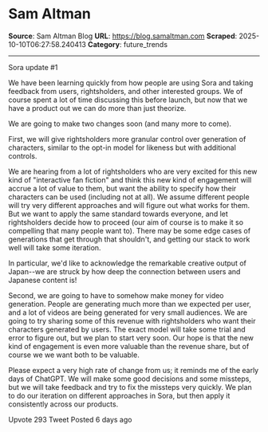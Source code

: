 # Sam Altman

**Source**: Sam Altman Blog
**URL**: https://blog.samaltman.com
**Scraped**: 2025-10-10T06:27:58.240413
**Category**: future_trends

---

Sora update #1

We have been learning quickly from how people are using Sora and taking feedback from users, rightsholders, and other interested groups. We of course spent a lot of time discussing this before launch, but now that we have a product out we can do more than just theorize.

We are going to make two changes soon (and many more to come).

First, we will give rightsholders more granular control over generation of characters, similar to the opt-in model for likeness but with additional controls.

We are hearing from a lot of rightsholders who are very excited for this new kind of "interactive fan fiction" and think this new kind of engagement will accrue a lot of value to them, but want the ability to specify how their characters can be used (including not at all). We assume different people will try very different approaches and will figure out what works for them. But we want to apply the same standard towards everyone, and let rightsholders decide how to proceed (our aim of course is to make it so compelling that many people want to). There may be some edge cases of generations that get through that shouldn't, and getting our stack to work well will take some iteration. 

In particular, we'd like to acknowledge the remarkable creative output of Japan--we are struck by how deep the connection between users and Japanese content is!

Second, we are going to have to somehow make money for video generation. People are generating much more than we expected per user, and a lot of videos are being generated for very small audiences. We are going to try sharing some of this revenue with rightsholders who want their characters generated by users. The exact model will take some trial and error to figure out, but we plan to start very soon. Our hope is that the new kind of engagement is even more valuable than the revenue share, but of course we we want both to be valuable.


Please expect a very high rate of change from us; it reminds me of the early days of ChatGPT. We will make some good decisions and some missteps, but we will take feedback and try to fix the missteps very quickly. We plan to do our iteration on different approaches in Sora, but then apply it consistently across our products.


Upvote 293
 Tweet 
Posted 6 days ago
